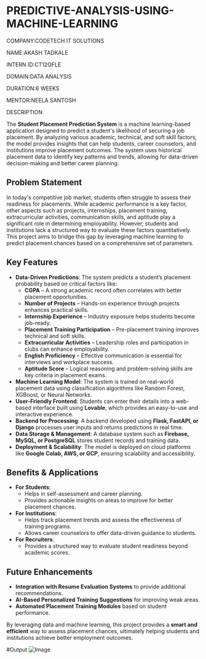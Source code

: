 # PREDICTIVE-ANALYSIS-USING-MACHINE-LEARNING

COMPANY:CODETECH IT SOLUTIONS

NAME:AKASH TADKALE

INTERN ID:CT12OFLE

DOMAIN:DATA ANALYSIS

DURATION:6 WEEKS

MENTOR:NEELA SANTOSH

DESCRIPTION

The **Student Placement Prediction System** is a machine learning-based application designed to predict a student's likelihood of securing a job placement. By analyzing various academic, technical, and soft skill factors, the model provides insights that can help students, career counselors, and institutions improve placement outcomes. The system uses historical placement data to identify key patterns and trends, allowing for data-driven decision-making and better career planning.  

## **Problem Statement**  
In today's competitive job market, students often struggle to assess their readiness for placements. While academic performance is a key factor, other aspects such as projects, internships, placement training, extracurricular activities, communication skills, and aptitude play a significant role in determining employability. However, students and institutions lack a structured way to evaluate these factors quantitatively. This project aims to bridge this gap by leveraging machine learning to predict placement chances based on a comprehensive set of parameters.  

## **Key Features**  
- **Data-Driven Predictions**: The system predicts a student’s placement probability based on critical factors like:  
  - **CGPA** – A strong academic record often correlates with better placement opportunities.  
  - **Number of Projects** – Hands-on experience through projects enhances practical skills.  
  - **Internship Experience** – Industry exposure helps students become job-ready.  
  - **Placement Training Participation** – Pre-placement training improves technical and soft skills.  
  - **Extracurricular Activities** – Leadership roles and participation in clubs can enhance employability.  
  - **English Proficiency** – Effective communication is essential for interviews and workplace success.  
  - **Aptitude Score** – Logical reasoning and problem-solving skills are key criteria in placement exams.  
- **Machine Learning Model**: The system is trained on real-world placement data using classification algorithms like Random Forest, XGBoost, or Neural Networks.  
- **User-Friendly Frontend**: Students can enter their details into a web-based interface built using **Lovable**, which provides an easy-to-use and interactive experience.  
- **Backend for Processing**: A backend developed using **Flask, FastAPI, or Django** processes user inputs and returns predictions in real time.  
- **Data Storage & Management**: A database system such as **Firebase, MySQL, or PostgreSQL** stores student records and training data.  
- **Deployment & Scalability**: The model is deployed on cloud platforms like **Google Colab, AWS, or GCP**, ensuring scalability and accessibility.  

## **Benefits & Applications**  
- **For Students**:  
  - Helps in self-assessment and career planning.  
  - Provides actionable insights on areas to improve for better placement chances.  
- **For Institutions**:  
  - Helps track placement trends and assess the effectiveness of training programs.  
  - Allows career counselors to offer data-driven guidance to students.  
- **For Recruiters**:  
  - Provides a structured way to evaluate student readiness beyond academic scores.  

## **Future Enhancements**  
- **Integration with Resume Evaluation Systems** to provide additional recommendations.  
- **AI-Based Personalized Training Suggestions** for improving weak areas.  
- **Automated Placement Training Modules** based on student performance.  

By leveraging data and machine learning, this project provides a **smart and efficient** way to assess placement chances, ultimately helping students and institutions achieve better employment outcomes.  

#Output
![Image](https://github.com/user-attachments/assets/f3a5c119-30ef-4470-9daf-1d4d715a0a12)

